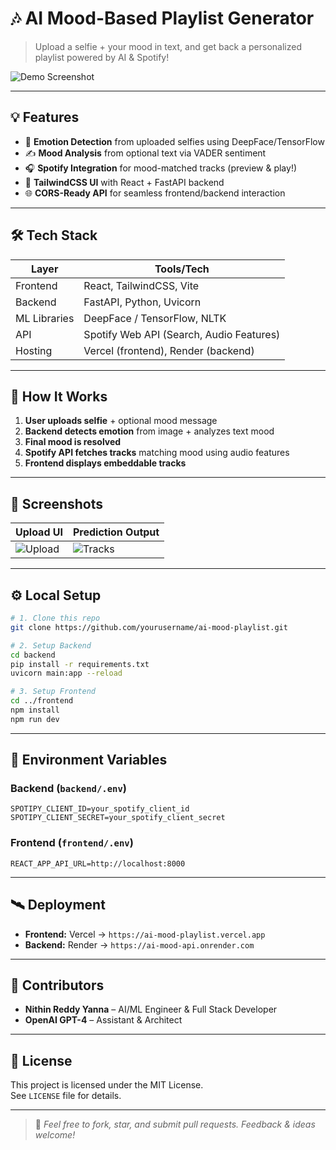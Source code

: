 
# 🎶 AI Mood-Based Playlist Generator

> Upload a selfie + your mood in text, and get back a personalized playlist powered by AI & Spotify!

![Demo Screenshot](./demo.png)

---

## 💡 Features

- 🧠 **Emotion Detection** from uploaded selfies using DeepFace/TensorFlow
- ✍️ **Mood Analysis** from optional text via VADER sentiment
- 🎧 **Spotify Integration** for mood-matched tracks (preview & play!)
- 🎨 **TailwindCSS UI** with React + FastAPI backend
- 🌐 **CORS-Ready API** for seamless frontend/backend interaction

---

## 🛠️ Tech Stack

| Layer         | Tools/Tech |
|---------------|------------|
| Frontend      | React, TailwindCSS, Vite |
| Backend       | FastAPI, Python, Uvicorn |
| ML Libraries  | DeepFace / TensorFlow, NLTK |
| API           | Spotify Web API (Search, Audio Features) |
| Hosting       | Vercel (frontend), Render (backend) |

---

## 🚀 How It Works

1. **User uploads selfie** + optional mood message
2. **Backend detects emotion** from image + analyzes text mood
3. **Final mood is resolved**
4. **Spotify API fetches tracks** matching mood using audio features
5. **Frontend displays embeddable tracks**

---

## 📸 Screenshots

| Upload UI | Prediction Output |
|-----------|-------------------|
| ![Upload](./screens/upload.png) | ![Tracks](./screens/tracks.png) |

---

## ⚙️ Local Setup

```bash
# 1. Clone this repo
git clone https://github.com/yourusername/ai-mood-playlist.git

# 2. Setup Backend
cd backend
pip install -r requirements.txt
uvicorn main:app --reload

# 3. Setup Frontend
cd ../frontend
npm install
npm run dev
```

---

## 🔐 Environment Variables

### Backend (`backend/.env`)
```
SPOTIPY_CLIENT_ID=your_spotify_client_id
SPOTIPY_CLIENT_SECRET=your_spotify_client_secret
```

### Frontend (`frontend/.env`)
```
REACT_APP_API_URL=http://localhost:8000
```

---

## 🛰️ Deployment

- **Frontend:** Vercel → `https://ai-mood-playlist.vercel.app`
- **Backend:** Render → `https://ai-mood-api.onrender.com`

---

## 🙌 Contributors

- **Nithin Reddy Yanna** – AI/ML Engineer & Full Stack Developer
- **OpenAI GPT-4** – Assistant & Architect

---

## 📄 License

This project is licensed under the MIT License.  
See `LICENSE` file for details.

---

> 💬 *Feel free to fork, star, and submit pull requests. Feedback & ideas welcome!*
